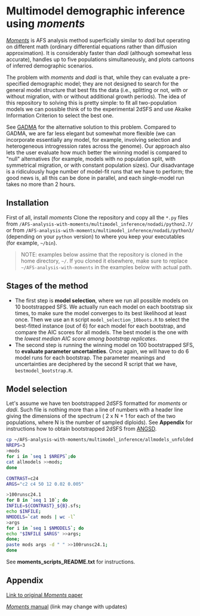 # Multimodel demographic inference using *moments* 

[*Moments*](https://bitbucket.org/simongravel/moments/src/master/) is AFS analysis method superficially similar to *dadi* but operating on different math (ordinary differential equations rather than diffusion approximation). It is considerably faster than *dadi* (although somewhat less accurate), handles up to five populations simultaneously, and plots cartoons of inferred demographic scenarios.

The problem with *moments* and *dadi* is that, while they can evaluate a pre-specified demographic model; they are not designed to search for the general model structure that best fits the data (i.e., splitting or not, with or without migration, with or without additional growth periods). The idea of this repository to solving this is pretty simple: to fit all two-population models we can possible think of to the experimental 2dSFS and use Akaike Information Criterion to select the best one.

See [GADMA](https://github.com/ctlab/GADMA) for the alternative solution to this problem. Compared to GADMA, we are far less elegant but somewhat more flexible (we can incorporate essentially any model, for example, involving selection and heterogeneous introgression rates across the genome). Our approach also lets the user evaluate how much better the winning model is compared to "null" alternatives (for example, models with no population split, with symmetrical migration, or with constant population sizes). Our disadvantage is a ridiculously huge number of model-fit runs that we have to perform; the good news is, all this can be done in parallel, and each single-model run takes no more than 2 hours.

## Installation ##
First of all, install *moments*
Clone the repository and copy all the `*.py` files from `/AFS-analysis-with-moments/multimodel_inference/nodadi/python2.7/` or from `/AFS-analysis-with-moments/multimodel_inference/nodadi/python3/` (depending on your `python` version) to where you keep your executables (for example, `~/bin`). 
> NOTE: examples below assime that the repository is cloned in the home directory, `~/`. If you cloned it elsewhere, make sure to replace `~/AFS-analysis-with-moments` in the examples below with actual path.

## Stages of the method ##
- The first step is **model selection**, where we run all possible models on 10 bootstrapped SFS. We actually run each model on each bootstrap six times, to make sure the model converges to its best likelihood at least once. Then we use an `R` script `model_selection_10boots.R` to select the best-fitted instance (out of 6) for each model for each bootstrap, and compare the AIC scores for all models. The best model is the one with the *lowest median AIC score among bootstrap replicates*.  
- The second step is running the winning model on 100 bootstrapped SFS, to **evaluate parameter uncertainties**. Once again, we will have to do 6 model runs for each bootstrap. The parameter meanings and uncertainties are deciphered by the second R script that we have, `bestmodel_bootstrap.R`.

## Model selection ##
Let's assume we have ten bootstrapped 2dSFS formatted for *moments* or *dadi*. Such file is nothing more than a line of numbers with a header line giving the dimensions of the spectrum ( 2 x N + 1 for each of the two populations, where N is the number of sampled diploids). See **Appendix** for instructions how to obtain bootstrapped 2dSFS from [ANGSD](http://www.popgen.dk/angsd/index.php/ANGSD).

```bash
cp ~/AFS-analysis-with-moments/multimodel_inference/allmodels_unfolded allmodels
NREPS=3
>mods
for i in `seq 1 $NREPS`;do 
cat allmodels >>mods;
done

CONTRAST=c24
ARGS="c2 c4 50 12 0.02 0.005"

>100runsc24.1
for B in `seq 1 10`; do
INFILE=${CONTRAST}_${B}.sfs;
echo $INFILE;
NMODELS=`cat mods | wc -l`
>args
for i in `seq 1 $NMODELS`; do
echo "$INFILE $ARGS" >>args;
done;
paste mods args -d " " >>100runsc24.1;
done

```

See **moments_scripts_README.txt** for instructions.
## Appendix ## 

[Link to original *Moments* paper]( http://www.genetics.org/content/early/2017/05/08/genetics.117.200493)

[*Moments* manual](https://bitbucket.org/simongravel/moments/raw/efc4da3047226e3662dd43b525e41c85b93e90fd/doc/manual/manual.pdf) (link may change with updates)
